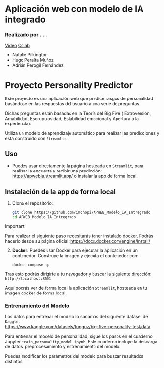 # Aplicación web con modelo de IA integrado
### Realizado por . . .

[Video](https://drive.google.com/file/d/19uxpKlPufJ3KG7Dhn80NsPi0SaAPkNZu/view?usp=sharing)
[Colab](https://github.com/imchopi/APWEB_Modelo_IA_Intregrado/blob/main/train_personality_model.ipynb)

- Natalie Pilkington
- Hugo Peralta Muñoz
- Adrián Perogil Fernández

# Proyecto Personality Predictor

Este proyecto es una aplicación web que predice rasgos de personalidad basándose en las respuestas del usuario a una serie de preguntas.

Dichas preguntas están basadas en la Teoría del Big Five ( Extroversión, Amabilidad, Escrupulosidad, Estabilidad emocional y Apertura a la experiencia). 

Utiliza un modelo de aprendizaje automático para realizar las predicciones y está construido con `Streamlit`.

## Uso

- Puedes usar directamente la página hosteada en `Streamlit`, para realizar la encuesta y recibir una predicción: <a>https://apwebia.streamlit.app/</a> o instalar la app de forma local.

## Instalación de la app de forma local

1. Clona el repositorio:
    ```sh
    git clone https://github.com/imchopi/APWEB_Modelo_IA_Intregrado
    cd APWEB_Modelo_IA_Intregrado
    ```
> [!IMPORTANT]
> Para realizar el siguiente paso necesitarás tener instalado docker. Podrás hacerlo desde su página oficial: <a>https://docs.docker.com/engine/install/</a>

2. **Docker**: Puedes usar Docker para ejecutar la aplicación en un contenedor. Construye la imagen y ejecuta el contenedor con:
    ```sh
    docker-compose up
    ```

Tras esto podrás dirigirte a tu navegador y buscar la siguiente dirección: `http://localhost:8501`

Aquí podrás ver de forma local la aplicación `Streamlit`, hosteada en tu imagen docker de forma local.

### Entrenamiento del Modelo

Los datos para entrenar el modelo lo sacamos del siguiente dataset de `Kaggle`:  
<a>https://www.kaggle.com/datasets/tunguz/big-five-personality-test/data</a>

Para entrenar el modelo de personalidad, sigue los pasos en el cuaderno Jupyter `train_personality_model.ipynb`. Este cuaderno incluye la descarga de datos, preprocesamiento y entrenamiento del modelo.

Puedes modificar los parámetros del modelo para buscar resultados distintos.


